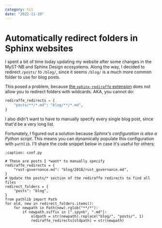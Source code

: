 ```yaml
---
category: til
date: "2022-11-19"
---
```


# Automatically redirect folders in Sphinx websites

I spent a bit of time today updating my website after some changes in the MyST-NB and Sphinx Design ecosystems.
Along the way, I decided to redirect `/posts/` to `/blog/`, since it seems `/blog/` is a much more common folder to use for blog posts.

This posed a problem, because [the `sphinx-rediraffe` extension](https://github.com/wpilibsuite/sphinxext-rediraffe) does not allow you to redirect folders with wildcards.
AKA, you cannot do:

```python
rediraffe_redirects = {
    "posts/**/*.md": "blog/**/*.md",
}
```

I also didn't want to have to manually specify every single blog post, since that'd be a very long list.

Fortunately, I figured out a solution because _Sphinx's configuration is also a Python script_.
This means you can dynamically populate this configuration with `pathlib`.
I'll share the code snippet below in case it's useful for others:

```{code-block} python
:caption: conf.py

# These are posts I *want* to manually specify
rediraffe_redirects = {
    "rust-governance.md": "blog/2018/rust_governance.md",
}
# Update the posts/* section of the rediraffe redirects to find all files
redirect_folders = {
    "posts": "blog",
}
from pathlib import Path
for old, new in redirect_folders.items():
    for newpath in Path(new).rglob("**/*"):
        if newpath.suffix in [".ipynb", ".md"]:
            oldpath = str(newpath).replace("blog/", "posts/", 1)
            rediraffe_redirects[oldpath] = str(newpath)
```
